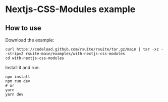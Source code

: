 # Nextjs-CSS-Modules example

## How to use

Download the example:

```
curl https://codeload.github.com/rsuite/rsuite/tar.gz/main | tar -xz --strip=2 rsuite-main/examples/with-nextjs-css-modules
cd with-nextjs-css-modules
```

Install it and run:

```
npm install
npm run dev
# or
yarn
yarn dev
```
